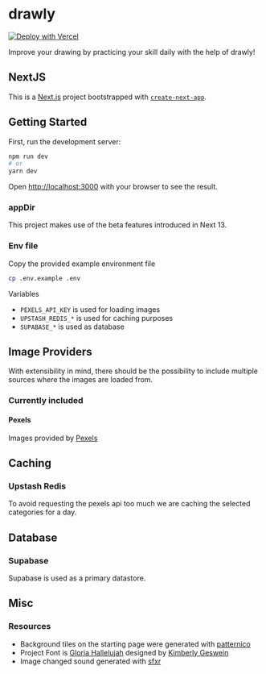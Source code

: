 # drawly

[![Deploy with Vercel](https://vercel.com/button)](https://vercel.com/new/clone?repository-url=https%3A%2F%2Fgithub.com%2FValefant%2Fdrawly&env=PEXELS_API_KEY,UPSTASH_REDIS_REST_URL,UPSTASH_REDIS_REST_TOKEN,SUPABASE_URL,SUPABASE_KEY)

Improve your drawing by practicing your skill daily with the help of drawly!

## NextJS

This is a [Next.js](https://nextjs.org/) project bootstrapped
with [`create-next-app`](https://github.com/vercel/next.js/tree/canary/packages/create-next-app).

## Getting Started

First, run the development server:

```bash
npm run dev
# or
yarn dev
```

Open [http://localhost:3000](http://localhost:3000) with your browser to see the result.

### appDir

This project makes use of the beta features introduced in Next 13.

### Env file

Copy the provided example environment file

```sh
cp .env.example .env
```

Variables

- `PEXELS_API_KEY` is used for loading images
- `UPSTASH_REDIS_*` is used for caching purposes
- `SUPABASE_*` is used as database

## Image Providers

With extensibility in mind, there should be the possibility to include multiple sources where the images are loaded
from.

### Currently included

#### Pexels

Images provided by [Pexels](https://www.pexels.com)

## Caching

### Upstash Redis

To avoid requesting the pexels api too much we are caching the selected categories for a day.

## Database

### Supabase

Supabase is used as a primary datastore.

## Misc

### Resources

- Background tiles on the starting page were generated with [patternico](https://patternico.com)
- Project Font is [Gloria Hallelujah](https://fonts.google.com/specimen/Gloria+Hallelujah?vfquery=glor&query=gloria)
  designed by [Kimberly Geswein](https://fonts.google.com/?query=Kimberly+Geswein)
- Image changed sound generated with [sfxr](https://sfxr.me/)
